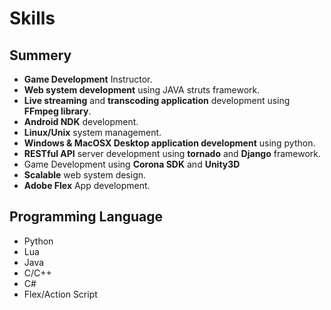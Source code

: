 # Skills

## Summery

* **Game Development** Instructor.
* **Web system development** using JAVA struts framework.
* **Live streaming** and **transcoding application** development using **FFmpeg library**.
* **Android NDK** development.
* **Linux/Unix** system management.
* **Windows & MacOSX Desktop application development** using python.
* **RESTful API** server development using **tornado** and **Django** framework.
* Game Development using **Corona SDK** and **Unity3D**
* **Scalable** web system design.
* **Adobe Flex** App development.

## Programming Language

* Python
* Lua
* Java
* C/C++
* C\#
* Flex/Action Script

